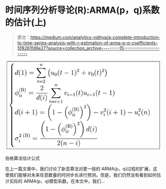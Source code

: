 # 时间序列分析导论(R):ARMA(p，q)系数的估计(上)

> 原文：<https://medium.com/analytics-vidhya/a-complete-introduction-to-time-series-analysis-with-r-estimation-of-arma-p-q-coefficients-5f8261fd9e27?source=collection_archive---------15----------------------->

![](img/9d3572fa21f2ca2efc5a18490f00a1e5.png)

伯格算法估计公式

在上一篇文章中，我们讨论了新息算法对更一般的 ARMA(p，q)过程的扩展，这使我们能够对未来任意数量的时间步长进行预测。但是，我们仍然没有看到如何估计实际的 ARMA(p，q)模型系数。在本文中，我们…